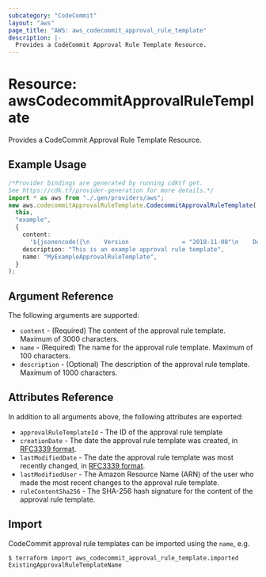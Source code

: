 ```yaml
---
subcategory: "CodeCommit"
layout: "aws"
page_title: "AWS: aws_codecommit_approval_rule_template"
description: |-
  Provides a CodeCommit Approval Rule Template Resource.
---
```


# Resource: awsCodecommitApprovalRuleTemplate

Provides a CodeCommit Approval Rule Template Resource.

## Example Usage

```typescript
/*Provider bindings are generated by running cdktf get.
See https://cdk.tf/provider-generation for more details.*/
import * as aws from "./.gen/providers/aws";
new aws.codecommitApprovalRuleTemplate.CodecommitApprovalRuleTemplate(
  this,
  "example",
  {
    content:
      '${jsonencode({\n    Version               = "2018-11-08"\n    DestinationReferences = ["refs/heads/master"]\n    Statements = [{\n      Type                    = "Approvers"\n      NumberOfApprovalsNeeded = 2\n      ApprovalPoolMembers     = ["arn:aws:sts::123456789012:assumed-role/CodeCommitReview/*"]\n    }]\n  })}',
    description: "This is an example approval rule template",
    name: "MyExampleApprovalRuleTemplate",
  }
);

```

## Argument Reference

The following arguments are supported:

* `content` - (Required) The content of the approval rule template. Maximum of 3000 characters.
* `name` - (Required) The name for the approval rule template. Maximum of 100 characters.
* `description` - (Optional) The description of the approval rule template. Maximum of 1000 characters.

## Attributes Reference

In addition to all arguments above, the following attributes are exported:

* `approvalRuleTemplateId` - The ID of the approval rule template
* `creationDate` - The date the approval rule template was created, in [RFC3339 format](https://tools.ietf.org/html/rfc3339#section-5.8).
* `lastModifiedDate` - The date the approval rule template was most recently changed, in [RFC3339 format](https://tools.ietf.org/html/rfc3339#section-5.8).
* `lastModifiedUser` - The Amazon Resource Name (ARN) of the user who made the most recent changes to the approval rule template.
* `ruleContentSha256` - The SHA-256 hash signature for the content of the approval rule template.

## Import

CodeCommit approval rule templates can be imported using the `name`, e.g.

```console
$ terraform import aws_codecommit_approval_rule_template.imported ExistingApprovalRuleTemplateName
```
